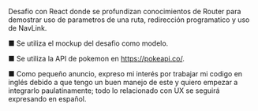 Desafio con React donde se profundizan conocimientos de Router para demostrar uso de parametros de una ruta, redirección programatico y uso de NavLink.

■ Se utiliza el mockup del desafio como modelo.

■ Se utiliza la API de pokemon en https://pokeapi.co/.

■ Como pequeño anuncio, expreso mi interés por trabajar mi codigo en inglés debido a que tengo un buen manejo de este y quiero empezar a integrarlo paulatinamente; todo lo relacionado con UX se seguirá expresando en español.